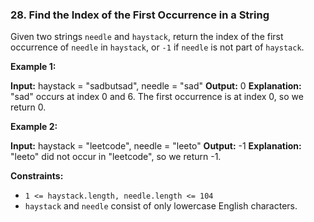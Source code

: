 ### 28\. Find the Index of the First Occurrence in a String

Given two strings `needle` and `haystack`, return the index of the first occurrence of `needle` in `haystack`, or `-1` if `needle` is not part of `haystack`.

**Example 1:**

**Input:** haystack = "sadbutsad", needle = "sad"
**Output:** 0
**Explanation:** "sad" occurs at index 0 and 6.
The first occurrence is at index 0, so we return 0.

**Example 2:**

**Input:** haystack = "leetcode", needle = "leeto"
**Output:** -1
**Explanation:** "leeto" did not occur in "leetcode", so we return -1.

**Constraints:**

*   `1 <= haystack.length, needle.length <= 104`
*   `haystack` and `needle` consist of only lowercase English characters.
